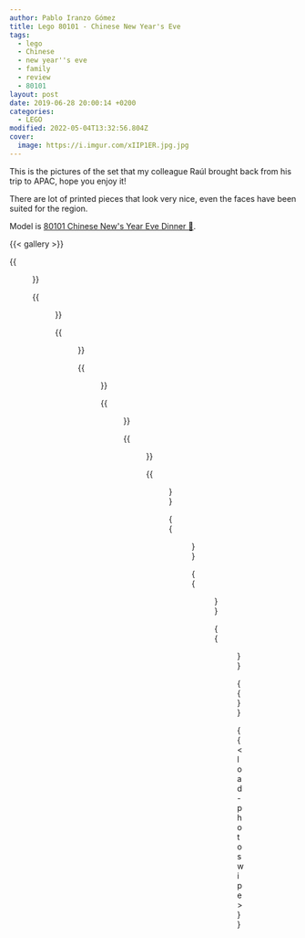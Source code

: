 ```yaml
---
author: Pablo Iranzo Gómez
title: Lego 80101 - Chinese New Year's Eve
tags:
  - lego
  - Chinese
  - new year''s eve
  - family
  - review
  - 80101
layout: post
date: 2019-06-28 20:00:14 +0200
categories:
  - LEGO
modified: 2022-05-04T13:32:56.804Z
cover:
  image: https://i.imgur.com/xIIP1ER.jpg.jpg
---
```


This is the pictures of the set that my colleague Raúl brought back from his trip to APAC, hope you enjoy it!

There are lot of printed pieces that look very nice, even the faces have been suited for the region.

Model is [80101 Chinese New's Year Eve Dinner 🛒](https://www.amazon.es/dp/B07KRFLDLN?tag=redken-21).

{{< gallery >}}

{{<figure src="https://i.imgur.com/xIIP1ERt.jpg" link="https://i.imgur.com/xIIP1ER.jpg.jpg" alt="Front view" >}}

{{<figure src="https://i.imgur.com/BjgRRlCt.jpg" link="https://i.imgur.com/BjgRRlC.jpg.jpg" alt="Grandma and kid" >}}

{{<figure src="https://i.imgur.com/Gmx6LsMt.jpg" link="https://i.imgur.com/Gmx6LsM.jpg.jpg" alt="Table food" >}}

{{<figure src="https://i.imgur.com/zn9Y7tOt.jpg" link="https://i.imgur.com/zn9Y7tO.jpg.jpg" alt="Grandpa and mother" >}}

{{<figure src="https://i.imgur.com/XkDeqSUt.jpg" link="https://i.imgur.com/XkDeqSU.jpg.jpg" alt="Family pictures and bookshelf" >}}

{{<figure src="https://i.imgur.com/wLlgJmjt.jpg" link="https://i.imgur.com/wLlgJmj.jpg.jpg" alt="Little girl smiling" >}}

{{<figure src="https://i.imgur.com/kFHfF5st.jpg" link="https://i.imgur.com/kFHfF5s.jpg.jpg" alt="Couch and corner with the window blinds and curtains" >}}

{{<figure src="https://i.imgur.com/mgpsRrTt.jpg" link="https://i.imgur.com/mgpsRrT.jpg.jpg" alt="Entrance and bookshelf" >}}

{{<figure src="https://i.imgur.com/BSoWyVVt.jpg" link="https://i.imgur.com/BSoWyVV.jpg.jpg" alt="Entry door details" >}}

{{<figure src="https://i.imgur.com/0GDUcbWt.jpg" link="https://i.imgur.com/0GDUcbW.jpg.jpg" alt="Aerial view" >}}

{{</gallery>}}

{{< load-photoswipe >}}
